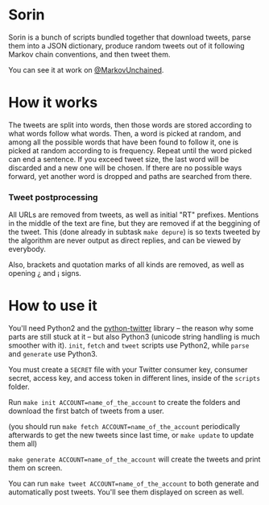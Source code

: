 Sorin
=====

Sorin is a bunch of scripts bundled together that download tweets, parse them into a JSON dictionary, produce random tweets out of it following Markov chain conventions, and then tweet them.

You can see it at work on [@MarkovUnchained](http://twitter.com/MarkovUnchained).


How it works
=====

The tweets are split into words, then those words are stored according to what words follow what words. Then, a word is picked at random, and among all the possible words that have been found to follow it, one is picked at random according to is frequency. Repeat until the word picked can end a sentence. If you exceed tweet size, the last word will be discarded and a new one will be chosen. If there are no possible ways forward, yet another word is dropped and paths are searched from there.


### Tweet postprocessing

All URLs are removed from tweets, as well as initial "RT" prefixes. Mentions in the middle of the text are fine, but they are removed if at the beggining of the tweet. This (done already in subtask `make depure`) is so texts tweeted by the algorithm are never output as direct replies, and can be viewed by everybody.

Also, brackets and quotation marks of all kinds are removed, as well as opening ¿ and ¡ signs.


How to use it
=====

You'll need Python2 and the [python-twitter](https://github.com/bear/python-twitter) library – the reason why some parts are still stuck at it – but also Python3 (unicode string handling is much smoother with it). `init`, `fetch` and `tweet` scripts use Python2, while `parse` and `generate` use Python3.

You must create a `SECRET` file with your Twitter consumer key, consumer secret, access key, and access token in different lines, inside of the `scripts` folder.

Run `make init ACCOUNT=name_of_the_account` to create the folders and download the first batch of tweets from a user.

(you should run `make fetch ACCOUNT=name_of_the_account` periodically afterwards to get the new tweets since last time, or `make update` to update them all)

`make generate ACCOUNT=name_of_the_account` will create the tweets and print them on screen.

You can run `make tweet ACCOUNT=name_of_the_account` to both generate and automatically post tweets. You'll see them displayed on screen as well.